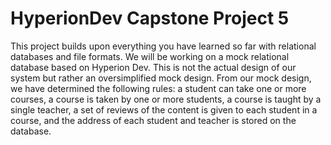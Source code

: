 # HyperionDev Capstone Project 5


This project builds upon everything you have learned so far with relational databases and file formats. We will be working on a mock relational database based on Hyperion Dev. This is not the actual design of our system but rather an oversimplified mock design. From our mock design, we have determined the following rules: a student can take one or more courses, a course is taken by one or more students, a course is taught by a single teacher, a set of reviews of the content is given to each student in a course, and the address of each student and teacher is stored on the database. 